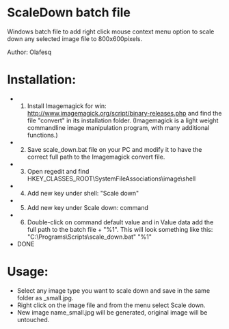 # ScaleDown batch file
Windows batch file to add right click mouse context menu option to scale down any selected image file to 800x600pixels.

Author: Olafesq

Installation:
============
* 1. Install Imagemagick for win: http://www.imagemagick.org/script/binary-releases.php and find the file "convert" in its installation folder.
   (Imagemagick is a light weight commandline image manipulation program, with many additional functions.)
* 2. Save scale_down.bat file on your PC and modify it to have the correct full path to the Imagemagick convert file.
* 3. Open regedit and find HKEY_CLASSES_ROOT\SystemFileAssociations\image\shell
* 4. Add new key under shell: "Scale down"
* 5. Add new key under Scale down: command
* 6. Double-click on command default value and in Value data add the full path to the batch file + "%1". 
   This will look something like this: "C:\Programs\Scripts\scale_down.bat" "%1"
* DONE
 

Usage:
=====
* Select any image type you want to scale down and save in the same folder as _small.jpg. 
* Right click on the image file and from the menu select Scale down. 
* New image name_small.jpg will be generated, original image will be untouched. 
